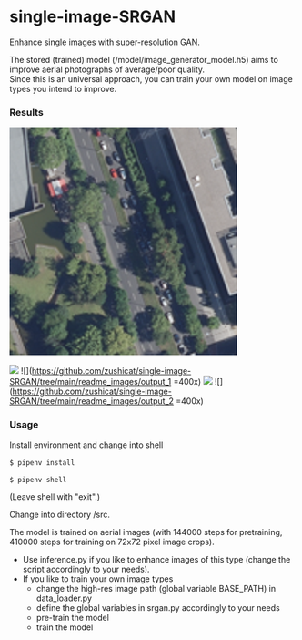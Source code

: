 # single-image-SRGAN
Enhance single images with super-resolution GAN.

The stored (trained) model (/model/image_generator_model.h5) aims to improve aerial photographs of average/poor quality.    
Since this is an universal approach, you can train your own model on image types you intend to improve.

### Results

![input image 1](readme_images/input_1.png?raw=true)

![](https://github.com/zushicat/single-image-SRGAN/tree/main/readme_images/input_1)
![](https://github.com/zushicat/single-image-SRGAN/tree/main/readme_images/output_1 =400x)
![](https://github.com/zushicat/single-image-SRGAN/tree/main/readme_images/input_2)
![](https://github.com/zushicat/single-image-SRGAN/tree/main/readme_images/output_2 =400x)


### Usage
Install environment and change into shell
```
$ pipenv install
```
```
$ pipenv shell
```
(Leave shell with "exit".)    

Change into directory /src.    

The model is trained on aerial images (with 144000 steps for pretraining, 410000 steps for training on 72x72 pixel image crops). 

- Use inference.py if you like to enhance images of this type (change the script accordingly to your needs).
- If you like to train your own image types
    - change the high-res image path (global variable BASE_PATH) in data_loader.py
    - define the global variables in srgan.py accordingly to your needs
    - pre-train the model
    - train the model

